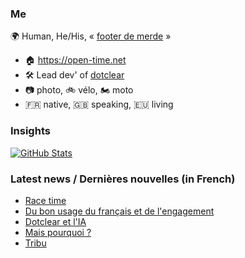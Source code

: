### Me

🌍 Human, He/His, « [footer de merde](https://open-time.net/post/2013/07/17/La-veritable-histoire-du-Footer-de-merde-) » 
* 🏠 https://open-time.net 
* 🛠️ Lead dev' of [dotclear](https://git.dotclear.org/dev/dotclear)
* 📷 photo, 🚲 vélo, 🏍️ moto 
* 🇫🇷 native, 🇬🇧 speaking, 🇪🇺 living

### Insights

[![GitHub Stats](https://github-readme-stats-sigma-five.vercel.app/api?username=franck-paul)](https://github.com/franck-paul)

### Latest news / Dernières nouvelles (in French)

<!-- BLOG-POST-LIST:START -->
- [Race time](https://open-time.net/post/2024/06/06/Race-time)
- [Du bon usage du français et de l&#39;engagement](https://open-time.net/post/2024/06/05/Du-bon-usage-du-francais-et-de-l-engagement)
- [Dotclear et l&#39;IA](https://open-time.net/post/2024/06/04/Dotclear-et-l-IA)
- [Mais pourquoi ?](https://open-time.net/post/2024/06/03/Mais-pourquoi)
- [Tribu](https://open-time.net/post/2024/06/02/Tribu)
<!-- BLOG-POST-LIST:END -->
